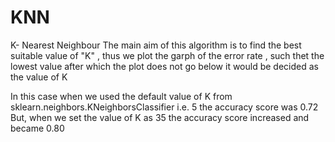 # KNN
K- Nearest Neighbour 
The main aim of this algorithm is to find the best suitable value of "K" , thus we plot the garph of the error rate , such thet the lowest value after which the plot does not go below it would be decided as the value of K

In this case when we used the default value of K from sklearn.neighbors.KNeighborsClassifier i.e. 5 the accuracy score was 0.72
But, when we set the value of K as 35 the accuracy score increased and became 0.80 

